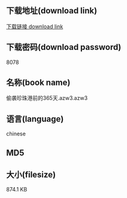 ## 下载地址(download link)
[下载链接 download link](https://voluble-croquembouche-d321dc.netlify.app/?s=%E5%81%B7%E8%A2%AD%E7%8F%8D%E7%8F%A0%E6%B8%AF%E5%89%8D%E7%9A%84365%E5%A4%A9.azw3)

## 下载密码(download password)
8078

## 名称(book name)
偷袭珍珠港前的365天.azw3.azw3

## 语言(language)
chinese

## MD5


## 大小(filesize)
874.1 KB
